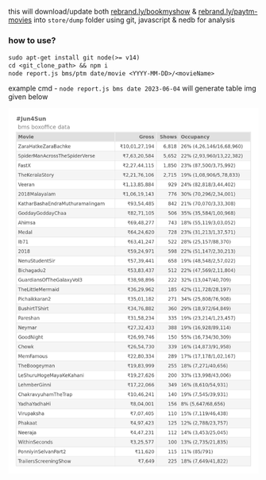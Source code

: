 this will download/update both [rebrand.ly/bookmyshow](http://rebrand.ly/bookmyshow) & [rebrand.ly/paytm-movies](http://rebrand.ly/paytm-movies) into `store/dump` folder using git, javascript & nedb for analysis

### how to use?

```
sudo apt-get install git node(>= v14)
cd <git_clone_path> && npm i
node report.js bms/ptm date/movie <YYYY-MM-DD>/<movieName>
```

example cmd - `node report.js bms date 2023-06-04` will generate table img given below

<img src="./store/dump/report.png" />
